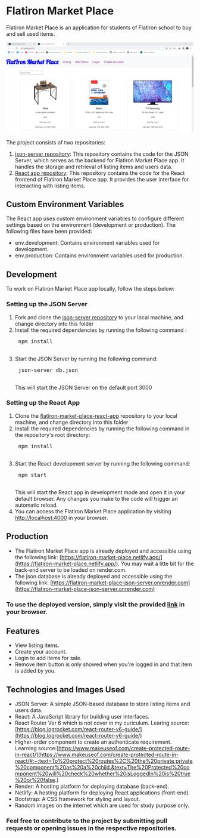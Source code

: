 # Flatiron Market Place

Flatiron Market Place is an application for students of Flatiron school to buy and sell used items.

![Alt text](public/image.png)

The project consists of two repositories:

1. [json-server repository](https://github.com/nnpk1007/json-server-react-app): This repository contains the code for the JSON Server, which serves as the backend for Flatiron Market Place app. It handles the storage and retrieval of listing items and users data.
2. [React app repository](https://github.com/nnpk1007/flatiron-market-place-react-app): This repository contains the code for the React frontend of Flatiron Market Place app. It provides the user interface for interacting with listing items.

## Custom Environment Variables
The React app uses custom environment variables to configure different settings based on the environment (development or production). The following files have been provided:

- env.development: Contains environment variables used for development.
- env.production: Contains environment variables used for production.

## Development
To work on Flatiron Market Place app locally, follow the steps below:

### Setting up the JSON Server
1. Fork and clone the [json-server repository](https://github.com/nnpk1007/json-server-react-app) to your local machine, and change directory into this folder
2. Install the required dependencies by running the following command : 
    <pre>
    npm install
    </pre>
3. Start the JSON Server by running the following command:
    <pre>
    json-server db.json
    </pre>
    This will start the JSON Server on the default port 3000

### Setting up the React App
1. Clone the [flatiron-market-place-react-app](https://github.com/nnpk1007/flatiron-market-place-react-app) repository to your local machine, and change directory into this folder
2. Install the required dependencies by running the following command in the repository's root directory:
    <pre>
    npm install
    </pre>
3. Start the React development server by running the following command:
    <pre>
    npm start
    </pre>
    This will start the React app in development mode and open it in your default browser. Any changes you make to the code will trigger an automatic reload.
4. You can access the Flatiron Market Place application by visiting [http://localhost:4000](http://localhost:4000) in your browser.

## Production
- The Flatiron Market Place app is already deployed and accessible using the following link: [https://flatiron-market-place.netlify.app/](https://flatiron-market-place.netlify.app/). You may wait a litte bit for the back-end server to be loaded on render.com.
- The json database is already deployed and accessible using the following link: [https://flatiron-market-place-json-server.onrender.com](https://flatiron-market-place-json-server.onrender.com)

### To use the deployed version, simply visit the provided [link](https://flatiron-market-place.netlify.app/) in your browser.

## Features
- View listing items.
- Create your account.
- Login to add items for sale.
- Remove item button is only showed when you're logged in and that item is added by you.
## Technologies and Images Used
- JSON Server: A simple JSON-based database to store listing items and users data.
- React: A JavaScript library for building user interfaces.
- React Router Ver 6 which is not cover in my curiculum. Learing source: [https://blog.logrocket.com/react-router-v6-guide/](https://blog.logrocket.com/react-router-v6-guide/)
- Higher-order component to create an authenticate requirement. Learning source:[https://www.makeuseof.com/create-protected-route-in-react/](https://www.makeuseof.com/create-protected-route-in-react/#:~:text=To%20protect%20routes%2C%20the%20private,private%20component%20as%20a%20child.&text=The%20Protected%20component%20will%20check%20whether%20isLoggedIn%20is%20true%20or%20false.)
- Render: A hosting platform for deploying database (back-end).
- Netlify: A hosting platform for deploying React applications (front-end).
- Bootstrap: A CSS framework for styling and layout.
- Random images on the internet which are used for study purpose only.

### Feel free to contribute to the project by submitting pull requests or opening issues in the respective repositories.